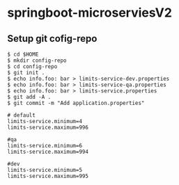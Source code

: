 # springboot-microserviesV2

## Setup git cofig-repo
```shell
$ cd $HOME
$ mkdir config-repo
$ cd config-repo
$ git init .
$ echo info.foo: bar > limits-service-dev.properties
$ echo info.foo: bar > limits-service-qa.properties
$ echo info.foo: bar > limits-service.properties
$ git add -A .
$ git commit -m "Add application.properties"
```

```properties
# default
limits-service.minimum=4
limits-service.maximum=996

#qa
limits-service.minimum=6
limits-service.maximum=994

#dev
limits-service.minimum=5
limits-service.maximum=995

```